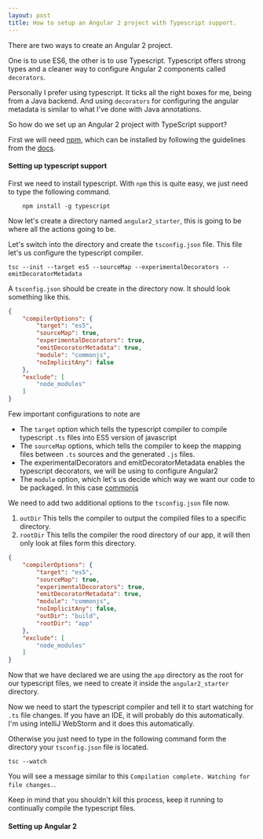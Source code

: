 ```yaml
---
layout: post
title: How to setup an Angular 2 project with Typescript support.
---
```


There are two ways to create an Angular 2 project.

One is to use ES6, the other is to use Typescript. Typescript offers strong types and a cleaner way to configure
Angular 2 components called `decorators`.

Personally I prefer using typescript. It ticks all the right boxes for me, being from a Java backend. And using
`decorators` for configuring the angular metadata is similar to what I've done with Java annotations.

So how do we set up an Angular 2 project with TypeScript support?

First we will need [npm](https://www.npmjs.com/), which can be installed by following the guidelines from the
[docs](https://docs.npmjs.com/getting-started/installing-node).

#### Setting up typescript support

First we need to install typescript. With `npm` this is quite easy, we just need to type the following command.
```
    npm install -g typescript
```

Now let's create a directory named `angular2_starter`, this is going to be where all the actions going to be.

Let's switch into the directory and create the `tsconfig.json` file. This file let's us configure the typescript
compiler.

```
tsc --init --target es5 --sourceMap --experimentalDecorators --emitDecoratorMetadata
```

A `tsconfig.json` should be create in the directory now. It should look something like this.

```json
{
    "compilerOptions": {
        "target": "es5",
        "sourceMap": true,
        "experimentalDecorators": true,
        "emitDecoratorMetadata": true,
        "module": "commonjs",
        "noImplicitAny": false
    },
    "exclude": [
        "node_modules"
    ]
}
```

Few important configurations to note are

 * The `target` option which tells the typescript compiler to compile typescript `.ts` files into ES5 version of javascript
 * The `sourceMap` options, which tells the compiler to keep the mapping files between `.ts` sources and the generated
   `.js` files.
 * The experimentalDecorators and emitDecoratorMetadata enables the typescript decorators, we will be using to configure
   Angular2
 * The `module` option, which let's us decide which way we want our code to be packaged. In this case
   [commonjs](http://wiki.commonjs.org/wiki/CommonJS)

We need to add two additional options to the `tsconfig.json` file now.

1. `outDir` This tells the compiler to output the compiled files to a specific directory.
2.  `rootDir` This tells the compiler the rood directory of our app, it will then only look at files form this directory.

```json
{
    "compilerOptions": {
        "target": "es5",
        "sourceMap": true,
        "experimentalDecorators": true,
        "emitDecoratorMetadata": true,
        "module": "commonjs",
        "noImplicitAny": false,
        "outDir": "build",
        "rootDir": "app"
    },
    "exclude": [
        "node_modules"
    ]
}
```

Now that we have declared we are using the `app` directory as the root for our typescript files, we need to create it
inside the `angular2_starter` directory.

Now we need to start the typescript compiler and tell it to start watching for `.ts` file changes. If you have an IDE,
it will probably do this automatically. I'm using intelliJ WebStorm and it does this automatically.

Otherwise you just need to type in the following command form the directory your `tsconfig.json` file is located.

```tsc --watch```

You will see a message similar to this `Compilation complete. Watching for file changes.`.

Keep in mind that you shouldn't kill this process, keep it running to continually compile the typescript files.

#### Setting up Angular 2

